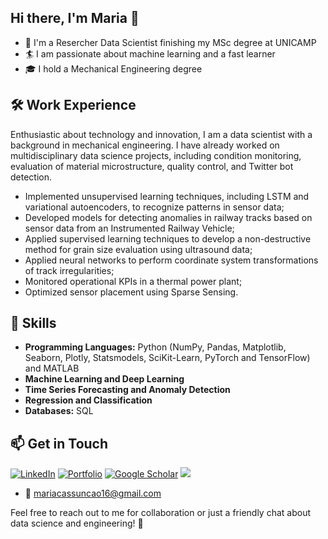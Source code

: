 ## Hi there, I'm Maria 👋

<!--
**mariaclaraav/mariaclaraav** is a ✨ _special_ ✨ repository because its `README.md` (this file) appears on your GitHub profile.
-->

- 🔭 I'm a Resercher Data Scientist finishing my MSc degree at UNICAMP
- 🏄 I am passionate about machine learning and a fast learner
- 🎓 I hold a Mechanical Engineering degree
  
## 🛠 Work Experience

Enthusiastic about technology and innovation, I am a data scientist with a background in mechanical engineering. I have already worked on multidisciplinary data science projects, including condition monitoring, evaluation of material microstructure, quality control, and Twitter bot detection.

- Implemented unsupervised learning techniques, including LSTM and variational autoencoders, to recognize patterns in sensor data;
- Developed models for detecting anomalies in railway tracks based on sensor data from an Instrumented Railway Vehicle;
- Applied supervised learning techniques to develop a non-destructive method for grain size evaluation using ultrasound data;
- Applied neural networks to perform coordinate system transformations of track irregularities;
- Monitored operational KPIs in a thermal power plant;
- Optimized sensor placement using Sparse Sensing.

 ## 🦄 Skills
- **Programming Languages:** Python (NumPy, Pandas, Matplotlib, Seaborn, Plotly, Statsmodels, SciKit-Learn, PyTorch and TensorFlow) and MATLAB
- **Machine Learning and Deep Learning**
- **Time Series Forecasting and Anomaly Detection**
- **Regression and Classification**
- **Databases:** SQL


## 📫 Get in Touch

[![LinkedIn](https://img.shields.io/badge/linkedin-%230077B5.svg?style=for-the-badge&logo=linkedin&logoColor=white)](https://www.linkedin.com/in/maria-clara-assuncao-viana/)
[![Portfolio](https://img.shields.io/badge/portfolio-%23E4405F.svg?style=for-the-badge&logo=appveyor&logoColor=white)](https://github.com/mariaclaraav)
[![Google Scholar](https://img.shields.io/badge/Google%20Scholar-4285F4?style=for-the-badge&logo=google-scholar&logoColor=white)](https://scholar.google.com/citations?user=ou0eGXAAAAAJ&hl=pt-BR&oi=ao)
<a href = "mailto:mariacassuncao16@gmail.com"><img loading="lazy" src="https://img.shields.io/badge/Gmail-D14836?style=for-the-badge&logo=gmail&logoColor=white" target="_blank"></a>

- 📧 mariacassuncao16@gmail.com

Feel free to reach out to me for collaboration or just a friendly chat about data science and engineering! 🤗
